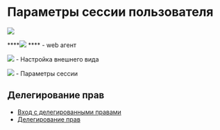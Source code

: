 # Параметры сессии пользователя

![](<../../../.gitbook/assets/image (1032).png>)

****![](<../../../.gitbook/assets/image (1030).png>) **** - web агент

![](<../../../.gitbook/assets/image (1020).png>) - Настройка внешнего вида

![](<../../../.gitbook/assets/image (1022).png>) - Параметры сессии

## Делегирование прав

* [Вход с делегированными правами](vkhod-s-delegirovannymi-pravami.md)
* [Делегирование прав](./#delegirovanie-prav)
